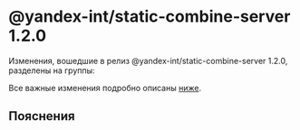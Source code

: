 # @yandex-int/static-combine-server 1.2.0

<!-- ЧЕЛОВЕЧЕСКОЕ ВСТУПЛЕНИЕ -->

Изменения, вошедшие в релиз @yandex-int/static-combine-server 1.2.0, разделены на группы:

Все важные изменения подробно описаны [ниже](#Пояснения).

## Пояснения

